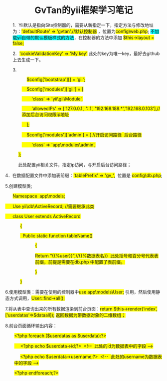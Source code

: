 <h1 style="text-align:center">
    GvTan<span style="font-family:&#39;微软雅黑&#39;,&#39;sans-serif&#39;">的</span>yii<span style="font-family:&#39;微软雅黑&#39;,&#39;sans-serif&#39;">框架学习笔记</span>
</h1>
<p class="MsoListParagraph" style="margin-left:24px">
    1.<span style="font-variant-numeric: normal;font-variant-east-asian: normal;font-stretch: normal;font-size: 9px;line-height: normal;font-family: &#39;Times New Roman&#39;">&nbsp;&nbsp;&nbsp; </span>Yii<span style="font-family:&#39;微软雅黑&#39;,&#39;sans-serif&#39;">默认是指向</span>Site<span style="font-family:&#39;微软雅黑&#39;,&#39;sans-serif&#39;">控制器的，需要从新指定一下，指定方法与修改地址为：</span><span style="background:yellow;background:yellow">&#39;defaultRoute&#39; =&gt; &#39;gvtan&#39;,//</span><span style="font-family:&#39;微软雅黑&#39;,&#39;sans-serif&#39;;background:yellow;background:yellow">默认控制器</span> <span style="font-family:&#39;微软雅黑&#39;,&#39;sans-serif&#39;">，位置为</span><span style="background: yellow;background:yellow">config\web.php</span>; <span style="font-family:&#39;微软雅黑&#39;,&#39;sans-serif&#39;;background:aqua;background:aqua">不加载</span><span style="background:aqua;background:aqua">yii</span><span style="font-family: &#39;微软雅黑&#39;,&#39;sans-serif&#39;;background:aqua;background:aqua">自带的默认模板样式的方法</span><span style="font-family: &#39;微软雅黑&#39;,&#39;sans-serif&#39;">，在控制器的方法中添加</span> <span style="background:yellow;background:yellow">$this-&gt;layout = false;</span>
</p>
<p class="MsoListParagraph" style="margin-left:24px">
    2.<span style="font-variant-numeric: normal;font-variant-east-asian: normal;font-stretch: normal;font-size: 9px;line-height: normal;font-family: &#39;Times New Roman&#39;">&nbsp;&nbsp;&nbsp; </span><span style="background:yellow;background:yellow">&#39;cookieValidationKey&#39; =&gt; &#39;My key&#39;</span> <span style="font-family:&#39;微软雅黑&#39;,&#39;sans-serif&#39;">此处的</span>key<span style="font-family:&#39;微软雅黑&#39;,&#39;sans-serif&#39;">为唯一</span>key<span style="font-family:&#39;微软雅黑&#39;,&#39;sans-serif&#39;">，最好去</span>github<span style="font-family:&#39;微软雅黑&#39;,&#39;sans-serif&#39;">上去生成一下。</span>
</p>
<p class="MsoListParagraph" style="margin-left:24px">
    3.<span style="font-variant-numeric: normal;font-variant-east-asian: normal;font-stretch: normal;font-size: 9px;line-height: normal;font-family: &#39;Times New Roman&#39;">&nbsp;&nbsp;&nbsp; </span>&nbsp;
</p>
<p class="MsoListParagraph" style="margin-left:53px;text-indent:0">
    &nbsp;&nbsp;&nbsp; <span style="background:yellow;background:yellow">$config[&#39;bootstrap&#39;][] = &#39;gii&#39;;</span>
</p>
<p class="MsoListParagraph" style="margin-left:53px;text-indent:0">
    <span style="background:yellow;background:yellow">&nbsp;&nbsp;&nbsp; $config[&#39;modules&#39;][&#39;gii&#39;] = [</span>
</p>
<p class="MsoListParagraph" style="margin-left:53px;text-indent:0">
    <span style="background:yellow;background:yellow">&nbsp;&nbsp;&nbsp;&nbsp;&nbsp;&nbsp;&nbsp; &#39;class&#39; =&gt; &#39;yii\gii\Module&#39;,</span>
</p>
<p class="MsoListParagraph" style="margin-left:53px;text-indent:0">
    <span style="background:yellow;background:yellow">&nbsp;&nbsp;&nbsp;&nbsp;&nbsp;&nbsp;&nbsp; &#39;allowedIPs&#39; =&gt; [&#39;127.0.0.1&#39;, &#39;::1&#39;, &#39;192.168.188.*&#39;,&#39;192.168.0.103&#39;],// </span><span style="font-family:&#39;微软雅黑&#39;,&#39;sans-serif&#39;;background:yellow;background:yellow">添加后台访问权限</span><span style="background:yellow;background:yellow">ip</span><span style="font-family:&#39;微软雅黑&#39;,&#39;sans-serif&#39;;background:yellow;background:yellow">地址</span>
</p>
<p class="MsoListParagraph" style="margin-left:53px;text-indent:0">
    <span style="background:yellow;background:yellow">&nbsp;&nbsp;&nbsp; ];</span>
</p>
<p class="MsoListParagraph" style="margin-left:53px;text-indent:0">
    <span style="background:yellow;background:yellow">&nbsp;&nbsp;&nbsp; $config[&#39;modules&#39;][&#39;admin&#39;] = [ //</span><span style="font-family:&#39;微软雅黑&#39;,&#39;sans-serif&#39;;background:yellow;background:yellow">开启访问路径</span><span style="background:yellow;background:yellow">&nbsp; </span><span style="font-family:&#39;微软雅黑&#39;,&#39;sans-serif&#39;;background:yellow;background:yellow">后台路径</span>
</p>
<p class="MsoListParagraph" style="margin-left:53px;text-indent:0">
    <span style="background:yellow;background:yellow">&nbsp;&nbsp;&nbsp;&nbsp;&nbsp;&nbsp;&nbsp; &#39;class&#39; =&gt; &#39;app\modules\admin&#39;,</span>
</p>
<p class="MsoListParagraph" style="margin-left:24px;text-indent:18px">
    <span style="background:yellow;background: yellow">];</span>
</p>
<p class="MsoListParagraph" style="margin-left:24px;text-indent:18px">
    <span style="font-family:&#39;微软雅黑&#39;,&#39;sans-serif&#39;">此处配置</span>yii<span style="font-family:&#39;微软雅黑&#39;,&#39;sans-serif&#39;">相关文件，指定</span>ip<span style="font-family:&#39;微软雅黑&#39;,&#39;sans-serif&#39;">访问，与开启后台访问路径；</span>
</p>
<p>
    4<span style="font-family:&#39;微软雅黑&#39;,&#39;sans-serif&#39;">．在数据配置文件中添加表前缀：</span><span style="background:yellow;background:yellow">&#39;tablePrefix&#39; =&gt; &#39;gv_&#39;,</span> &nbsp;<span style="font-family:&#39;微软雅黑&#39;,&#39;sans-serif&#39;">位置是</span> <span style="background:yellow;background: yellow">config\db.php</span>;
</p>
<p>
    5.<span style="font-family:&#39;微软雅黑&#39;,&#39;sans-serif&#39;">创建模型类</span>;
</p>
<p>
    &nbsp;&nbsp;&nbsp;&nbsp;&nbsp; <span style="background:yellow;background:yellow">Namespace &nbsp;app\models;</span>
</p>
<p>
    <span style="background:yellow;background: yellow">&nbsp;&nbsp;&nbsp;&nbsp;&nbsp; Use yii\db\ActiveRecord; //</span><span style="font-family:&#39;微软雅黑&#39;,&#39;sans-serif&#39;;background:yellow;background:yellow">需要继承此类</span>
</p>
<p>
    <span style="background:yellow;background: yellow">&nbsp;&nbsp;&nbsp;&nbsp;&nbsp; class User extends ActiveRecord</span>
</p>
<p style="text-indent:48px">
    <span style="background:yellow;background:yellow">{</span>
</p>
<p style="text-indent:48px">
    <span style="background:yellow;background:yellow">&nbsp; Public static function tableName()</span>
</p>
<p style="margin-left:48px;text-indent:48px">
    <span style="background:yellow;background:yellow">{</span>
</p>
<p style="margin-left:96px">
    <span style="background:yellow;background:yellow">Return “{{%user}}”;//{{%</span><span style="font-family:&#39;微软雅黑&#39;,&#39;sans-serif&#39;;background:yellow;background:yellow">数据表名</span><span style="background:yellow;background:yellow">}} &nbsp;</span><span style="font-family:&#39;微软雅黑&#39;,&#39;sans-serif&#39;;background:yellow;background:yellow">此处括号和百分号代表表前缀，前提是需要在</span><span style="background:yellow;background:yellow">db.php </span><span style="font-family:&#39;微软雅黑&#39;,&#39;sans-serif&#39;;background:yellow;background:yellow">中配置了表前缀。</span>
</p>
<p style="margin-left:48px;text-indent:48px">
    <span style="background:yellow;background:yellow">}</span>
</p>
<p style="text-indent:48px">
    <span style="background:yellow;background:yellow">}</span>
</p>
<p>
    6.<span style="font-family:&#39;微软雅黑&#39;,&#39;sans-serif&#39;">使用模型类：需要在使用的控制器中</span><span style="background:yellow;background:yellow">use app\models\User;</span> <span style="font-family:&#39;微软雅黑&#39;,&#39;sans-serif&#39;">引用，然后使用静态方式调用，</span><span style="background:yellow;background:yellow">User::find-&gt;all();</span>
</p>
<p>
    7.<span style="font-family:&#39;微软雅黑&#39;,&#39;sans-serif&#39;">将从表中查询出来的所有数据渲染到前台页面：</span><span style="background:yellow;background:yellow">return $this-&gt;render(‘index’,[‘userdatas’=&gt;$dataall]);</span> <span style="font-family:&#39;微软雅黑&#39;,&#39;sans-serif&#39;;background:yellow;background:yellow">返回数据为带数据对象的二维数组；</span>
</p>
<p>
    8.<span style="font-family:&#39;微软雅黑&#39;,&#39;sans-serif&#39;">前台页面循环输出内容：</span>
</p>
<p style="margin-left:29px">
    <span style="background:yellow;background:yellow">&lt;?php foreach ($userdatas as $userdata):?&gt;</span>
</p>
<p style="margin-left:29px">
    <span style="background:yellow;background:yellow">&nbsp;&nbsp;&nbsp;&nbsp; &lt;?php echo $userdata-&gt;id;?&gt; &nbsp;&lt;!-- &nbsp;</span><span style="font-family:&#39;微软雅黑&#39;,&#39;sans-serif&#39;;background:yellow;background:yellow">此处的</span><span style="background:yellow;background:yellow">id</span><span style="font-family:&#39;微软雅黑&#39;,&#39;sans-serif&#39;;background:yellow;background:yellow">为数据表中的字段</span><span style="background:yellow;background: yellow"> --&gt;</span>
</p>
<p style="margin-left:29px;text-indent:19px">
    <span style="background:yellow;background: yellow">&lt;?php echo $userdata-&gt;username;?&gt; &nbsp;&lt;!-- &nbsp;</span><span style="font-family:&#39;微软雅黑&#39;,&#39;sans-serif&#39;;background:yellow;background:yellow">此处的</span><span style="background:yellow;background:yellow">username</span><span style="font-family:&#39;微软雅黑&#39;,&#39;sans-serif&#39;;background:yellow;background:yellow">为数据表中的字段</span><span style="background:yellow;background: yellow"> --&gt;</span>
</p>
<p style="margin-left:29px">
    <span style="background:yellow;background:yellow">&lt;?php endforeach;?&gt;</span>
</p>
<p>
    <br/>
</p>
